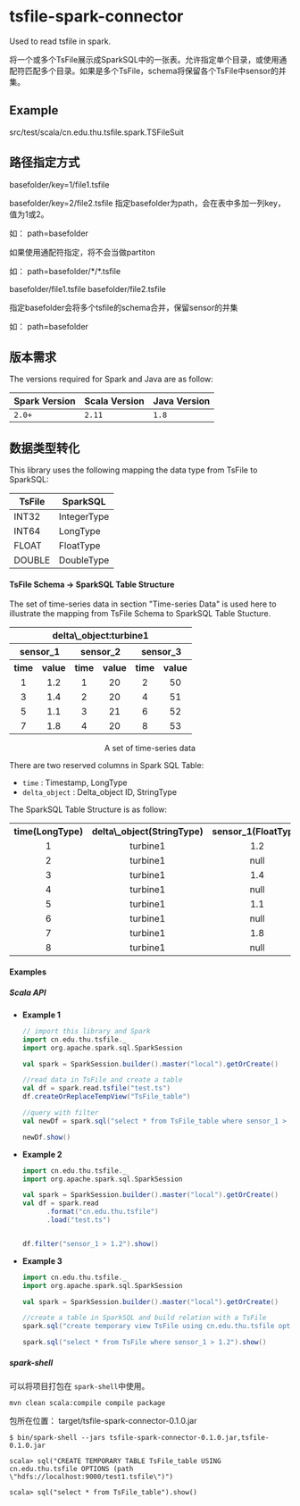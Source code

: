 # tsfile-spark-connector

Used to read tsfile in spark.

将一个或多个TsFile展示成SparkSQL中的一张表。允许指定单个目录，或使用通配符匹配多个目录。如果是多个TsFile，schema将保留各个TsFile中sensor的并集。


## Example

src/test/scala/cn.edu.thu.tsfile.spark.TSFileSuit


## 路径指定方式


basefolder/key=1/file1.tsfile

basefolder/key=2/file2.tsfile
指定basefolder为path，会在表中多加一列key，值为1或2。

如：
path=basefolder


如果使用通配符指定，将不会当做partiton

如：
path=basefolder/\*/\*.tsfile


basefolder/file1.tsfile
basefolder/file2.tsfile

指定basefolder会将多个tsfile的schema合并，保留sensor的并集

如：
path=basefolder


## 版本需求

The versions required for Spark and Java are as follow:

| Spark Version | Scala Version | Java Version |
| ------------- | ------------- | ------------ |
| `2.0+`        | `2.11`        | `1.8`        |



## 数据类型转化

This library uses the following mapping the data type from TsFile to SparkSQL:

| TsFile 		   | SparkSQL|
| --------------| -------------- |
| INT32       		   | IntegerType    |
| INT64       		   | LongType       |
| FLOAT       		   | FloatType      |
| DOUBLE      		   | DoubleType     |


#### TsFile Schema -> SparkSQL Table Structure

The set of time-series data in section "Time-series Data" is used here to illustrate the mapping from TsFile Schema to SparkSQL Table Stucture.

<center>
<table style="text-align:center">
	<tr><th colspan="6">delta\_object:turbine1</th></tr>
	<tr><th colspan="2">sensor_1</th><th colspan="2">sensor_2</th><th colspan="2">sensor_3</th></tr>
	<tr><th>time</th><th>value</td><th>time</th><th>value</td><th>time</th><th>value</td>
	<tr><td>1</td><td>1.2</td><td>1</td><td>20</td><td>2</td><td>50</td></tr>
	<tr><td>3</td><td>1.4</td><td>2</td><td>20</td><td>4</td><td>51</td></tr>
	<tr><td>5</td><td>1.1</td><td>3</td><td>21</td><td>6</td><td>52</td></tr>
	<tr><td>7</td><td>1.8</td><td>4</td><td>20</td><td>8</td><td>53</td></tr>
</table>
<span>A set of time-series data</span>
</center>

There are two reserved columns in Spark SQL Table:

- `time` : Timestamp, LongType
- `delta_object` : Delta_object ID, StringType

The SparkSQL Table Structure is as follow:

<center>
	<table style="text-align:center">
	<tr><th>time(LongType)</th><th> delta\_object(StringType)</th><th>sensor_1(FloatType)</th><th>sensor_2(IntType)</th><th>sensor_3(IntType)</th></tr>
	<tr><td>1</td><td> turbine1 </td><td>1.2</td><td>20</td><td>null</td></tr>
	<tr><td>2</td><td> turbine1 </td><td>null</td><td>20</td><td>50</td></tr>
	<tr><td>3</td><td> turbine1 </td><td>1.4</td><td>21</td><td>null</td></tr>
	<tr><td>4</td><td> turbine1 </td><td>null</td><td>20</td><td>51</td></tr>
	<tr><td>5</td><td> turbine1 </td><td>1.1</td><td>null</td><td>null</td></tr>
	<tr><td>6</td><td> turbine1 </td><td>null</td><td>null</td><td>52</td></tr>
	<tr><td>7</td><td> turbine1 </td><td>1.8</td><td>null</td><td>null</td></tr>
	<tr><td>8</td><td> turbine1 </td><td>null</td><td>null</td><td>53</td></tr>
	</table>

</center>

#### Examples

##### Scala API

* **Example 1**

	```scala
	// import this library and Spark
	import cn.edu.thu.tsfile._
	import org.apache.spark.sql.SparkSession

	val spark = SparkSession.builder().master("local").getOrCreate()

	//read data in TsFile and create a table
	val df = spark.read.tsfile("test.ts")
	df.createOrReplaceTempView("TsFile_table")

	//query with filter
	val newDf = spark.sql("select * from TsFile_table where sensor_1 > 1.2").cache()

	newDf.show()

	```

* **Example 2**

	```scala
	import cn.edu.thu.tsfile._
    import org.apache.spark.sql.SparkSession
	
    val spark = SparkSession.builder().master("local").getOrCreate()
	val df = spark.read
	      .format("cn.edu.thu.tsfile")
	      .load("test.ts")


	df.filter("sensor_1 > 1.2").show()

	```

* **Example 3**

	```scala
	import cn.edu.thu.tsfile._
    import org.apache.spark.sql.SparkSession
   	
	val spark = SparkSession.builder().master("local").getOrCreate()

	//create a table in SparkSQL and build relation with a TsFile
	spark.sql("create temporary view TsFile using cn.edu.thu.tsfile options(path = \"test.ts\")")

	spark.sql("select * from TsFile where sensor_1 > 1.2").show()

	```

##### spark-shell

可以将项目打包在 `spark-shell`中使用。

```
mvn clean scala:compile compile package
```

包所在位置：
target/tsfile-spark-connector-0.1.0.jar


```
$ bin/spark-shell --jars tsfile-spark-connector-0.1.0.jar,tsfile-0.1.0.jar

scala> sql("CREATE TEMPORARY TABLE TsFile_table USING cn.edu.thu.tsfile OPTIONS (path \"hdfs://localhost:9000/test1.tsfile\")")

scala> sql("select * from TsFile_table").show()
```